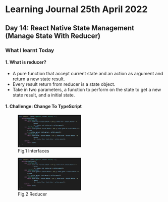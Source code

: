 <h1>Learning Journal 25th April 2022</h1>
<h2>Day 14: React Native State Management (Manage State With Reducer)</h2>
<h3>What I learnt Today</h3>
<h4>1. What is reducer?</h4>
<ul>
  <li>A pure function that accept current state and an action as argument and return a new state result.</li>
  <li>Every result return from reducer is a state object.</li>
  <li>Take in two parameters, a function to perform on the state to get a new state result, and a initial state.</li>
</ul>
<h4>1. Challenge: Change To TypeScript</h4>
<figure>
<img src="https://github.com/janson-gan/react-native-training/blob/main/images/image.png" width="200"/>
  <figcaption>Fig.1 Interfaces</figcaption>
</figure>
<figure>
  <img src="https://github.com/janson-gan/react-native-training/blob/main/images/Screenshot%202022-04-25%20232543.png" width="200" />
  <figcaption>Fig.2 Reducer</figcaption>
</figure>

